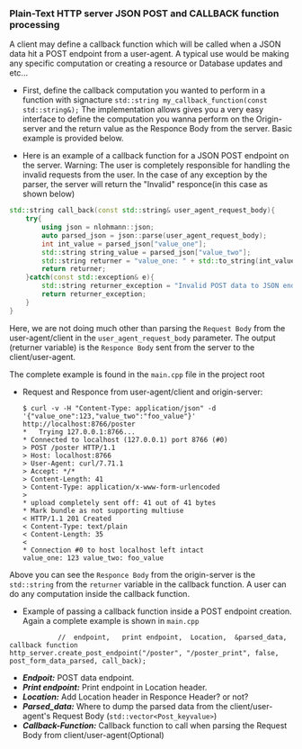 ### Plain-Text HTTP server JSON POST and CALLBACK function processing

A client may define a callback function which will be called when a JSON data hit a POST endpoint from a user-agent. A typical use would be making any specific computation or creating a resource or Database updates and etc...

* First, define the callback computation you wanted to perform in a function with signacture `std::string my_callback_function(const std::string&);` The implementation allows gives you a very easy interface to define the computation you wanna perform on the Origin-server and the return value as the Responce Body from the server. Basic example is provided below.

* Here is an example of a callback function for a JSON POST endpoint on the server.
Warning: The user is completely responsible for handling the invalid requests from the user. In the case of any exception by the parser, the server will return the "Invalid" responce(in this case as shown below)

```c++
std::string call_back(const std::string& user_agent_request_body){
	try{
		using json = nlohmann::json;
		auto parsed_json = json::parse(user_agent_request_body);
		int int_value = parsed_json["value_one"];
		std::string string_value = parsed_json["value_two"];
		std::string returner = "value_one: " + std::to_string(int_value) + " value_two: " + string_value;
		return returner;
	}catch(const std::exception& e){
		std::string returner_exception = "Invalid POST data to JSON endpoint";
		return returner_exception;
	}
}
```
Here, we are not doing much other than parsing the `Request Body` from the user-agent/client in the `user_agent_request_body` parameter. The output (returner variable) is the `Responce Body` sent from the server to the client/user-agent.

The complete example is found in the `main.cpp` file in the project root

* Request and Responce from user-agent/client and origin-server:
	```
	$ curl -v -H "Content-Type: application/json" -d '{"value_one":123,"value_two":"foo_value"}' http://localhost:8766/poster
	*   Trying 127.0.0.1:8766...
	* Connected to localhost (127.0.0.1) port 8766 (#0)
	> POST /poster HTTP/1.1
	> Host: localhost:8766
	> User-Agent: curl/7.71.1
	> Accept: */*
	> Content-Length: 41
	> Content-Type: application/x-www-form-urlencoded
	>
	* upload completely sent off: 41 out of 41 bytes
	* Mark bundle as not supporting multiuse
	< HTTP/1.1 201 Created
	< Content-Type: text/plain
	< Content-Length: 35
	<
	* Connection #0 to host localhost left intact
	value_one: 123 value_two: foo_value
	```

Above you can see the `Responce Body` from the origin-server is the `std::string` from the `returner` variable in the callback function. A user can do any computation inside the callback function.

* Example of passing a callback function inside a POST endpoint creation. Again a complete example is shown in `main.cpp`

```
			//	endpoint,   print endpoint,  Location,  &parsed_data,      callback function
http_server.create_post_endpoint("/poster", "/poster_print", false, post_form_data_parsed, call_back);
```

* ***Endpoit:*** POST data endpoint.
* ***Print endpoint:*** Print endpoint in Location header.
* ***Location:*** Add Location header in Responce Header? or not?
* ***Parsed_data:*** Where to dump the parsed data from the client/user-agent's Request Body (`std::vector<Post_keyvalue>`)
* ***Callback-Function:*** Callback function to call when parsing the Request Body from client/user-agent(Optional)
